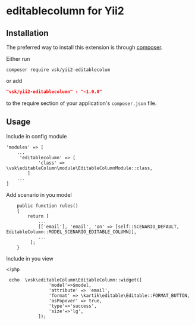 editablecolumn for Yii2
========================
Installation
------------
The preferred way to install this extension is through [composer](http://getcomposer.org/download/).

Either run

```
composer require vsk/yii2-editablecolum
```
or add

```json
"vsk/yii2-editablecolumn" : "~1.0.0"
```

to the require section of your application's `composer.json` file.


Usage
-----
Include in config module 

```
'modules' => [
    ...
     'editablecolumn' => [
            'class' => \vsk\editableColumn\module\EditableColumnModule::class,
        ]
    ...
]

```
Add scenario in you model

```
    public function rules()
    {
        return [
            ...
            [['email'], 'email', 'on' => [self::SCENARIO_DEFAULT, EditableColumn::MODEL_SCENARIO_EDITABLE_COLUMN]],
            ...
         ];
    }
```

Include in you view

```
<?php

 echo  \vsk\editableColumn\EditableColumn::widget([
                'model'=>$model,
                'attribute' => 'email',
                'format' => \kartik\editable\Editable::FORMAT_BUTTON,
                'asPopover' => true,
                'type'=>'success',
                'size'=>'lg',
            ]);

```